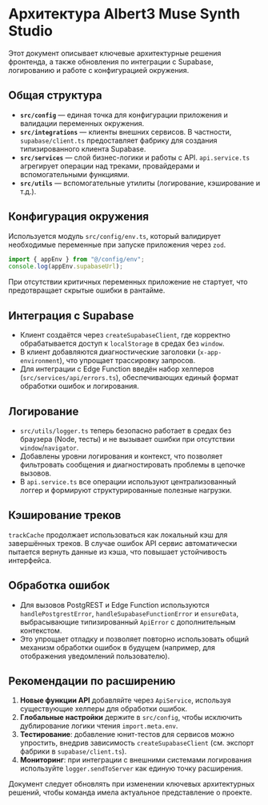 # Архитектура Albert3 Muse Synth Studio

Этот документ описывает ключевые архитектурные решения фронтенда, а также обновления по интеграции с Supabase, логированию и работе с конфигурацией окружения.

## Общая структура
- **`src/config`** — единая точка для конфигурации приложения и валидации переменных окружения.
- **`src/integrations`** — клиенты внешних сервисов. В частности, `supabase/client.ts` предоставляет фабрику для создания типизированного клиента Supabase.
- **`src/services`** — слой бизнес-логики и работы с API. `api.service.ts` агрегирует операции над треками, провайдерами и вспомогательными функциями.
- **`src/utils`** — вспомогательные утилиты (логирование, кэширование и т.д.).

## Конфигурация окружения
Используется модуль `src/config/env.ts`, который валидирует необходимые переменные при запуске приложения через `zod`.

```ts
import { appEnv } from "@/config/env";
console.log(appEnv.supabaseUrl);
```

При отсутствии критичных переменных приложение не стартует, что предотвращает скрытые ошибки в рантайме.

## Интеграция с Supabase
- Клиент создаётся через `createSupabaseClient`, где корректно обрабатывается доступ к `localStorage` в средах без `window`.
- В клиент добавляются диагностические заголовки (`x-app-environment`), что упрощает трассировку запросов.
- Для интеграции с Edge Function введён набор хелперов (`src/services/api/errors.ts`), обеспечивающих единый формат обработки ошибок и логирования.

## Логирование
- `src/utils/logger.ts` теперь безопасно работает в средах без браузера (Node, тесты) и не вызывает ошибки при отсутствии `window`/`navigator`.
- Добавлены уровни логирования и контекст, что позволяет фильтровать сообщения и диагностировать проблемы в цепочке вызовов.
- В `api.service.ts` все операции используют централизованный логгер и формируют структурированные полезные нагрузки.

## Кэширование треков
`trackCache` продолжает использоваться как локальный кэш для завершённых треков. В случае ошибок API сервис автоматически пытается вернуть данные из кэша, что повышает устойчивость интерфейса.

## Обработка ошибок
- Для вызовов PostgREST и Edge Function используются `handlePostgrestError`, `handleSupabaseFunctionError` и `ensureData`, выбрасывающие типизированный `ApiError` с дополнительным контекстом.
- Это упрощает отладку и позволяет повторно использовать общий механизм обработки ошибок в будущем (например, для отображения уведомлений пользователю).

## Рекомендации по расширению
1. **Новые функции API** добавляйте через `ApiService`, используя существующие хелперы для обработки ошибок.
2. **Глобальные настройки** держите в `src/config`, чтобы исключить дублирование логики чтения `import.meta.env`.
3. **Тестирование**: добавление юнит-тестов для сервисов можно упростить, внедрив зависимость `createSupabaseClient` (см. экспорт фабрики в `supabase/client.ts`).
4. **Мониторинг**: при интеграции с внешними системами логирования используйте `logger.sendToServer` как единую точку расширения.

Документ следует обновлять при изменении ключевых архитектурных решений, чтобы команда имела актуальное представление о проекте.
